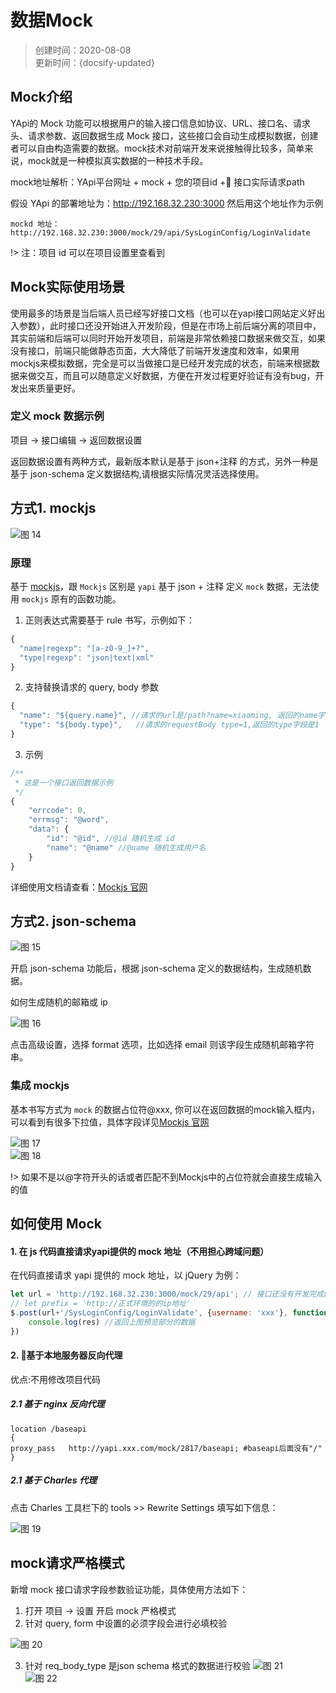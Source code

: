 # 数据Mock
> 创建时间：2020-08-08               
> 更新时间：{docsify-updated}

## Mock介绍

YApi的 Mock 功能可以根据用户的输入接口信息如协议、URL、接口名、请求头、请求参数、返回数据生成 Mock 接口，这些接口会自动生成模拟数据，创建者可以自由构造需要的数据。mock技术对前端开发来说接触得比较多，简单来说，mock就是一种模拟真实数据的一种技术手段。

mock地址解析：YApi平台网址 + mock + 您的项目id + 接口实际请求path

假设 YApi 的部署地址为：http://192.168.32.230:3000 然后用这个地址作为示例

```
mockd 地址： http://192.168.32.230:3000/mock/29/api/SysLoginConfig/LoginValidate
```

!> 注：项目 id 可以在项目设置里查看到

## Mock实际使用场景

使用最多的场景是当后端人员已经写好接口文档（也可以在yapi接口网站定义好出入参数），此时接口还没开始进入开发阶段，但是在市场上前后端分离的项目中，其实前端和后端可以同时开始开发项目，前端是非常依赖接口数据来做交互，如果没有接口，前端只能做静态页面，大大降低了前端开发速度和效率，如果用mockjs来模拟数据，完全是可以当做接口是已经开发完成的状态，前端来根据数据来做交互，而且可以随意定义好数据，方便在开发过程更好验证有没有bug，开发出来质量更好。


### 定义 mock 数据示例

项目 -> 接口编辑 -> 返回数据设置

返回数据设置有两种方式，最新版本默认是基于 json+注释 的方式，另外一种是基于 json-schema 定义数据结构,请根据实际情况灵活选择使用。

## 方式1. mockjs

![图 14](../images/cdbdab80d1819344022a3cea55e87e6ba641ae5c26fc7386491402b787f70034.png)  

### 原理
基于 [mockjs](http://mockjs.com/)，跟 `Mockjs` 区别是 `yapi` 基于 json + 注释 定义 `mock` 数据，无法使用 `mockjs` 原有的函数功能。

1. 正则表达式需要基于 rule 书写，示例如下：

```js
{
  "name|regexp": "[a-z0-9_]+?",
  "type|regexp": "json|text|xml"
}
```

2. 支持替换请求的 query, body 参数
```js
{
  "name": "${query.name}", //请求的url是/path?name=xiaoming, 返回的name字段是xiaoming
  "type": "${body.type}",   //请求的requestBody type=1,返回的type字段是1
}
```

3. 示例

```js
/**
 * 这是一个接口返回数据示例
 */
{
    "errcode": 0,
    "errmsg": "@word",
    "data": {
        "id": "@id", //@id 随机生成 id
        "name": "@name" //@name 随机生成用户名
    }
}
```

详细使用文档请查看：[Mockjs 官网](http://mockjs.com/)

## 方式2. json-schema

![图 15](../images/88422eb0a72b11e63e1a9a519fb7fe3c49a2d1284abb378cb575f4f73b75a6ee.png)  

开启 json-schema 功能后，根据 json-schema 定义的数据结构，生成随机数据。

如何生成随机的邮箱或 ip

![图 16](../images/63ab87062c168d113e261d9ec9814a80c59b24a8ab971b27aed3ceb7f5749196.png)  


点击高级设置，选择 format 选项，比如选择 email 则该字段生成随机邮箱字符串。

### 集成 mockjs

基本书写方式为 `mock` 的数据占位符@xxx, 你可以在返回数据的mock输入框内，可以看到有很多下拉值，具体字段详见[Mockjs 官网](http://mockjs.com/)

![图 17](../images/a6b40d7eae3392ded7290bf10a40929deb78fa17fdbd607d08f7a52ed44b68f7.png)  
![图 18](../images/63803e59243a81bbe525aa93e4e3c69c3f4bdb9352bf8139a4866b04ec616838.png)  

!> 如果不是以@字符开头的话或者匹配不到Mockjs中的占位符就会直接生成输入的值

## 如何使用 Mock

#### 1. 在 js 代码直接请求yapi提供的 mock 地址（不用担心跨域问题）
在代码直接请求 yapi 提供的 mock 地址，以 jQuery 为例：

```js
let url = 'http://192.168.32.230:3000/mock/29/api'; // 接口还没有开发完成的时候需要请求的mock地址
// let prefix = 'http://正式环境的的ip地址'
$.post(url+'/SysLoginConfig/LoginValidate', {username: 'xxx'}, function(res){
    console.log(res) //返回上图预览部分的数据
})
```

#### 2. 基于本地服务器反向代理
优点:不用修改项目代码

##### 2.1 基于 nginx 反向代理
```shell
location /baseapi
{
proxy_pass   http://yapi.xxx.com/mock/2817/baseapi; #baseapi后面没有"/"
}
```

##### 2.1 基于 Charles 代理

点击 Charles 工具栏下的 tools >> Rewrite Settings 填写如下信息：

![图 19](../images/9f23edbe684d7df498cbf71c334c60bfbb631833c536510224e633b575043815.png)  

## mock请求严格模式

 新增 mock 接口请求字段参数验证功能，具体使用方法如下：

 1. 打开 项目 -> 设置 开启 mock 严格模式
 2. 针对 query, form 中设置的必须字段会进行必填校验

![图 20](../images/987e15df7b31a26383bc096da64c850c6dd3ddb4b6aeccaca01a177075c44778.png)  

  3. 针对 req_body_type 是json schema 格式的数据进行校验
    ![图 21](../images/1cfbac1dd95e4d5a228c3af8d7b0bebd7e07909ed66186fcca8c0e9a6b29f3c8.png)  
    ![图 22](../images/3789767abd46149aabe7250c481db3e53c6611b407da70ff0745f30991054289.png)  


 